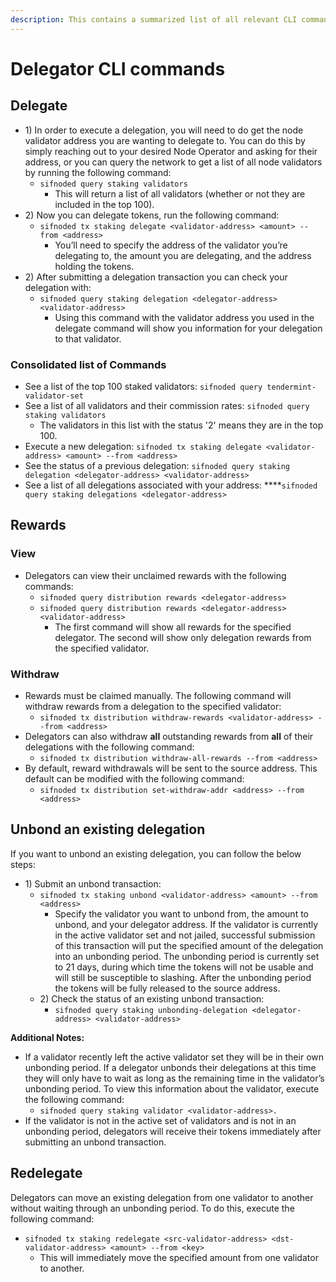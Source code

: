 ```yaml
---
description: This contains a summarized list of all relevant CLI commands for delegators
---
```


# Delegator CLI commands

## Delegate

* 1\) In order to execute a delegation, you will need to do get the node validator address you are wanting to delegate to. You can do this by simply reaching out to your desired Node Operator and asking for their address, or you can query the network to get a list of all node validators by running the following command:
  * `sifnoded query staking validators`
    * This will return a list of all validators \(whether or not they are included in the top 100\). 
* 2\) Now you can  delegate tokens, run the following command:
  * `sifnoded tx staking delegate <validator-address> <amount> --from <address>`
    * You’ll need to specify the address of the validator you’re delegating to, the amount you are delegating, and the address holding the tokens.
* 2\) After submitting a delegation transaction you can check your delegation with:
  * `sifnoded query staking delegation <delegator-address> <validator-address>`
    * Using this command with the validator address you used in the delegate command will show you information for your delegation to that validator.

### Consolidated list of Commands

* See a list of the top 100 staked validators:  `sifnoded query tendermint-validator-set`
* See a list of all validators and their commission rates:  `sifnoded query staking validators`
  * The validators in this list with the status '2' means they are in the top 100.
* Execute a new delegation: `sifnoded tx staking delegate <validator-address> <amount> --from <address>`
* See the status of a previous delegation: `sifnoded query staking delegation <delegator-address> <validator-address>`
* See a list of all delegations associated with your address: ****`sifnoded query staking delegations <delegator-address>`

## **Rewards**

### **View**

* Delegators can view their unclaimed rewards with the following commands: 
  * `sifnoded query distribution rewards <delegator-address>` 
  * `sifnoded query distribution rewards <delegator-address> <validator-address>`
    * The first command will show all rewards for the specified delegator. The second will show only delegation rewards from the specified validator.

### Withdraw

* Rewards must be claimed manually. The following command will withdraw rewards from a delegation to the specified validator:
  * `sifnoded tx distribution withdraw-rewards <validator-address> --from <address>` 
* Delegators can also withdraw **all** outstanding rewards from **all** of their delegations with the following command:
  * `sifnoded tx distribution withdraw-all-rewards --from <address>`
* By default, reward withdrawals will be sent to the source address. This default can be modified with the following command:
  * `sifnoded tx distribution set-withdraw-addr <address> --from <address>`

## **Unbond an existing delegation**

If you want to unbond an existing delegation, you can follow the below steps:

* 1\) Submit an unbond transaction:
  * `sifnoded tx staking unbond <validator-address> <amount> --from <address>` 
    * Specify the validator you want to unbond from, the amount to unbond, and your delegator address. If the validator is currently in the active validator set and not jailed, successful submission of this transaction will put the specified amount of the delegation into an unbonding period. The unbonding period is currently set to 21 days, during which time the tokens will not be usable and will still be susceptible to slashing. After the unbonding period the tokens will be fully released to the source address.
  * 2\) Check the status of an existing unbond transaction:
    * `sifnoded query staking unbonding-delegation <delegator-address> <validator-address>`

**Additional Notes:**

* If a validator recently left the active validator set they will be in their own unbonding period. If a delegator unbonds their delegations at this time they will only have to wait as long as the remaining time in the validator’s unbonding period. To view this information about the validator, execute the following command:
  * `sifnoded query staking validator <validator-address>.`
* If the validator is not in the active set of validators and is not in an unbonding period, delegators will receive their tokens immediately after submitting an unbond transaction.

## **Redelegate**

Delegators can move an existing delegation from one validator to another without waiting through an unbonding period. To do this, execute the following command:

* `sifnoded tx staking redelegate <src-validator-address> <dst-validator-address> <amount> --from <key>`
  * This will immediately move the specified amount from one validator to another.



